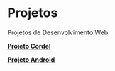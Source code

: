 # Projetos
 Projetos de Desenvolvimento Web

<a href="https://pedroh-araujo.github.io/Projetos/projeto-cordel/"> <strong>Projeto Cordel</strong></a>
<img src="projeto-cordel\imagens\Projeto-cordel" alt="">
<br>

<a href="https://pedroh-araujo.github.io/Projetos/projeto-android/">
   <strong>Projeto Android</strong>
</a>